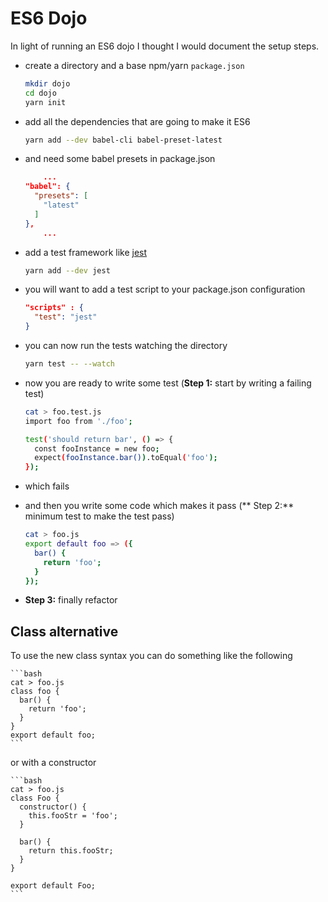 # ES6 Dojo

In light of running an ES6 dojo I thought I would document the setup steps.

* create a directory and a base npm/yarn `package.json`

    ```bash
    mkdir dojo
    cd dojo
    yarn init
    ```

* add all the dependencies that are going to make it ES6

    ```bash
    yarn add --dev babel-cli babel-preset-latest
    ```

* and need some babel presets in package.json

    ```json
		...
    "babel": {
      "presets": [
        "latest"
      ]
    },
		...
    ```

* add a test framework like
  [jest](https://facebook.github.io/jest/docs/getting-started.html)

    ```bash
    yarn add --dev jest
    ```

* you will want to add a test script to your package.json configuration

    ```json
    "scripts" : {
      "test": "jest"
    }
    ```
* you can now run the tests watching the directory

    ```bash
    yarn test -- --watch
    ```

* now you are ready to write some test
  (**Step 1:** start by writing a failing test)


    ```bash
    cat > foo.test.js
    import foo from './foo';

    test('should return bar', () => {
      const fooInstance = new foo;
      expect(fooInstance.bar()).toEqual('foo');
    });
    ```

* which fails

* and then you write some code which makes it pass
  (** Step 2:** minimum test to make the test pass)

    ```bash
    cat > foo.js
    export default foo => ({
      bar() {
        return 'foo';
      }
    });
    ```

* **Step 3:** finally refactor

## Class alternative

To use the new class syntax you can do something like the following

    ```bash
    cat > foo.js
    class foo {
      bar() {
        return 'foo';
      }
    }
    export default foo;
    ```

or with a constructor

    ```bash
    cat > foo.js
    class Foo {
      constructor() {
        this.fooStr = 'foo';
      }

      bar() {
        return this.fooStr;
      }
    }

    export default Foo;
    ```


